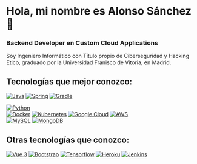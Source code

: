 # Hola, mi nombre es Alonso Sánchez 👋
### Backend Developer en Custom Cloud Applications 

Soy Ingeniero Informático con Título propio de Ciberseguridad y Hacking Ético, graduado por la Universidad Franisco de Vitoria, en Madrid.

## Tecnologías que mejor conozco:
[![Java](https://img.shields.io/badge/Java_8,_11,_11-007396?style=for-the-badge&logo=openjdk&logoColor=white&labelColor=101010)]()
[![Spring](https://img.shields.io/badge/Spring_Framework-6DB33F?style=for-the-badge&logo=spring&logoColor=white&labelColor=101010)]()
[![Gradle](https://img.shields.io/badge/Gradle-02303A?style=for-the-badge&logo=gradle&logoColor=white&labelColor=101010)]()

[![Python](https://img.shields.io/badge/Python-3776AB?style=for-the-badge&logo=python&logoColor=white&labelColor=101010)]()
</br>
[![Docker](https://img.shields.io/badge/Docker-2496ED?style=for-the-badge&logo=Docker&logoColor=white&labelColor=101010)]()
[![Kubernetes](https://img.shields.io/badge/Kubernetes-326CE5?style=for-the-badge&logo=kubernetes&logoColor=white&labelColor=101010)]()
[![Google Cloud](https://img.shields.io/badge/Google_Cloud-4285F4?style=for-the-badge&logo=google-cloud&logoColor=white&labelColor=101010)]()
[![AWS](https://img.shields.io/badge/AWS-232F3E?style=for-the-badge&logo=amazon-aws&logoColor=white&labelColor=101010)]()
</br>
[![MySQL](https://img.shields.io/badge/MySQL-4479A1?style=for-the-badge&logo=MySQL&logoColor=white&labelColor=101010)]()
[![MongoDB](https://img.shields.io/badge/MongoDB-47A248?style=for-the-badge&logo=mongodb&logoColor=white&labelColor=101010)]()

## Otras tecnologías que conozco:
[![Vue 3](https://img.shields.io/badge/Vue.js_3-4FC08D?style=for-the-badge&logo=vue.js&logoColor=white&labelColor=101010)]()
[![Bootstrap](https://img.shields.io/badge/Bootstrap-7952B3?style=for-the-badge&logo=bootstrap&logoColor=white&labelColor=101010)]()
[![Tensorflow](https://img.shields.io/badge/Tensorflow-FF6F00?style=for-the-badge&logo=tensorflow&logoColor=white&labelColor=101010)]()
[![Heroku](https://img.shields.io/badge/Heroku-430098?style=for-the-badge&logo=heroku&logoColor=white&labelColor=101010)]()
[![Jenkins](https://img.shields.io/badge/Jenkins-D24939?style=for-the-badge&logo=jenkins&logoColor=white&labelColor=101010)]()

